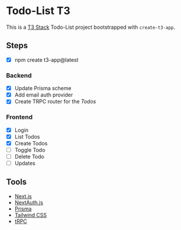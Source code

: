 # Todo-List T3

This is a [T3 Stack](https://create.t3.gg/) Todo-List project bootstrapped with `create-t3-app`.

## Steps

- [x] npm create t3-app@latest

### Backend

- [x] Update Prisma scheme
- [x] Add email auth provider
- [x] Create TRPC router for the *Todos*

### Frontend

- [x] Login
- [x] List Todos
- [x] Create Todos
- [ ] Toggle Todo
- [ ] Delete Todo
- [ ] Updates

## Tools

- [Next.js](https://nextjs.org)
- [NextAuth.js](https://next-auth.js.org)
- [Prisma](https://prisma.io)
- [Tailwind CSS](https://tailwindcss.com)
- [tRPC](https://trpc.io)
